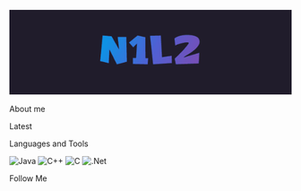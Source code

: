 [![Header](https://github.com/N1l2/N1l2/blob/main/assets/N1l2.gif)](https://www.youtube.com/channel/UCAwJJvq8jKOBPOFxLXQFpDw/videos)

About me

Latest 

Languages and Tools

![Java](https://img.shields.io/badge/-java-000000?style=for-the-badge&logo=java&logoColor=FF6501)
![C++](https://img.shields.io/badge/-С++-000000?style=for-the-badge&logo=C&2b%2b&logoColor=6296CC)
![C](https://img.shields.io/badge/-C-000000?style=for-the-badge&logo=c#&logoColor=965AD6)
![.Net](https://img.shields.io/badge/-.framework-000000?style=for-the-badge&logo=.Net&logoColor=6296CC)

Follow Me


